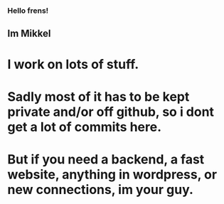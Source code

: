 ### Hello frens!
## Im Mikkel
# I work on lots of stuff.
# Sadly most of it has to be kept private and/or off github, so i dont get a lot of commits here.
# But if you need a backend, a fast website, anything in wordpress, or new connections, im your guy.
